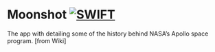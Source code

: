 # Moonshot  [![SWIFT](https://img.shields.io/badge/5.9.2-SWIFT-orange.svg)](https://www.swift.org/)

The app with detailing some of the history behind NASA’s Apollo space program. [from Wiki]
